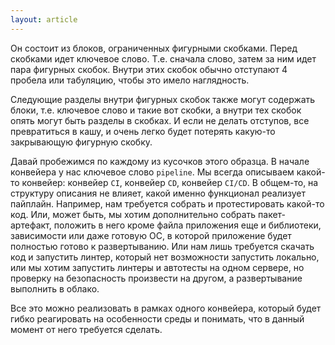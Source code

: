 ```yaml
---
layout: article
---
```

Он состоит из блоков, ограниченных фигурными скобками. Перед скобками идет ключевое слово. Т.е. сначала слово, затем за ним идет пара фигурных скобок. Внутри этих скобок обычно отступают 4 пробела или табуляцию, чтобы это имело наглядность.

Следующие разделы внутри фигурных скобок также могут содержать блоки, т.е. ключевое слово и такие вот скобки, а внутри тех скобок опять могут быть разделы в скобках. И если не делать отступов, все превратиться в кашу, и очень легко будет потерять какую-то закрывающую фигурную скобку.

Давай пробежимся по каждому из кусочков этого образца. В начале конвейера у нас ключевое слово `pipeline`. Мы всегда описываем какой-то конвейер: конвейер `CI`, конвейер `CD`, конвейер `CI/CD`.  В общем-то, на структуру описания не влияет, какой именно функционал реализует пайплайн. Например, нам требуется собрать и протестировать какой-то код. Или, может быть, мы хотим дополнительно собрать пакет-артефакт, положить в него кроме файла приложения еще и библиотеки, зависимости или даже готовую ОС, в которой приложение будет полностью готово к развертыванию. Или нам лишь требуется скачать код и запустить линтер, который нет возможности запустить локально, или мы хотим запустить линтеры и автотесты на одном сервере, но проверку на безопасность произвести на другом, а развертывание выполнить в облако.

Все это можно реализовать в рамках одного конвейера, который будет гибко реагировать на особенности среды и понимать, что в данный момент от него требуется сделать.
